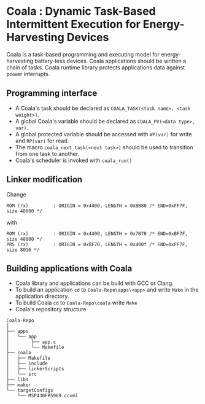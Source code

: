 # Coala : Dynamic Task-Based Intermittent Execution for Energy-Harvesting Devices

Coala is a task-based programming and executing model for energy-harvesting 
battery-less devices. Coala applications should be written a chain of tasks. 
Coala runtime library protects applications data against power interrupts.

Programming interface
---------------------
* A Coala's task should be declared as `COALA_TASK(<task name>, <task weight>)`.
* A global Coala's variable should be declared as `COALA_PV(<data type>, var)`.
* A global protected variable should be accessed with `WP(var)` for write and 
`RP(var)` for read. 
* The macro `coala_next_task(<next task>)` should be used to transition from one 
task to another.
* Coala's scheduler is invoked with `coala_run()`


Linker modification 
---------------------
Change
```
ROM (rx)         : ORIGIN = 0x4400, LENGTH = 0xBB80 /* END=0xFF7F, size 48000 */
```

with 
```
ROM (rx)         : ORIGIN = 0x4400, LENGTH = 0x7B70 /* END=0xBF7F, size 48000 */
PRS (rx)         : ORIGIN = 0xBF70, LENGTH = 0x400f /* END=0xFF7F, size 8016 */
```


Building applications with Coala
---------------------------------
* Coala library and applications can be build with GCC or Clang. 
* To build an application `cd` to `Coala-Repo\apps\<app>` and write `Make` in the 
application directory. 
* To build Coala `cd` to `Coala-Repo\coala` write `Make` 
* Coala's repository structure
```
Coala-Repo
│
├── apps
│   └── app
│        ├── app.c
│        └── Makefile
├── coala
│   ├── Makefile
│   ├── include
│   ├── linkerScripts
│   └── src
├── libs
├── maker
└── targetConfigs
    └── MSP430FR5969.ccxml
```








